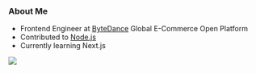 ### About Me

- Frontend Engineer at [ByteDance](https://bytedance.com/) Global E-Commerce Open Platform
- Contributed to [Node.js](https://github.com/nodejs/node)
- Currently learning Next.js

<!--
- 🔭 I’m currently working on ...
- 🌱 I’m currently learning ...
- 👯 I’m looking to collaborate on ...
- 🤔 I’m looking for help with ...
- 💬 Ask me about ...
- 📫 How to reach me: ...
- 😄 Pronouns: ...
- ⚡ Fun fact: ...
-->

<!-- ![](https://visitor-badge.glitch.me/badge?page_id=ZYSzys.ZYSzys) -->

<div>
  <img src="https://github-readme-stats.vercel.app/api/wakatime?username=ZYSzys&layout=compact&theme=material-palenight&range=last_7_days" />
</div>
